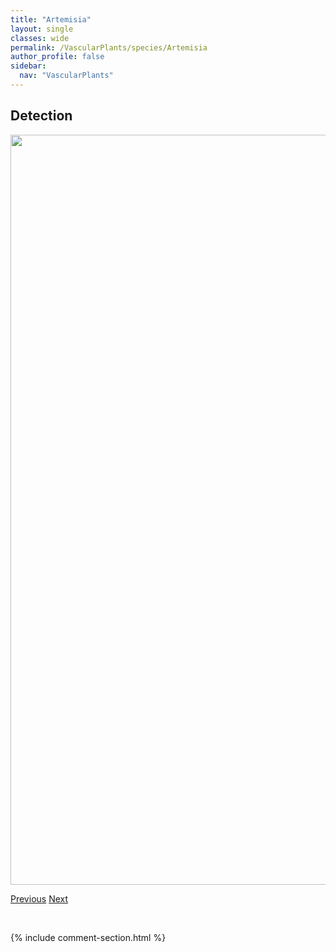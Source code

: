 ```yaml
---
title: "Artemisia"
layout: single
classes: wide
permalink: /VascularPlants/species/Artemisia
author_profile: false
sidebar:
  nav: "VascularPlants"
---
```


<h2>Detection</h2>

<a href="https://drive.google.com/uc?export=view&id=1nKlIC9SvyaEEJpqZw3PIUTb8Hnqgo0r6">
<img src="https://drive.google.com/uc?export=view&id=1nKlIC9SvyaEEJpqZw3PIUTb8Hnqgo0r6" height = "1200" width = "800">
</a>


<a href="/DevelopmentWebsite/VascularPlants/species/ArnicaSororia" class="pagination--pager" title="Arnica sororia">Previous</a> <a href="/DevelopmentWebsite/VascularPlants/species/ArtemisiaAbsinthium" class="pagination--pager" title="Artemisia absinthium">Next</a>

<p>&nbsp;</p>

{% include comment-section.html %}
